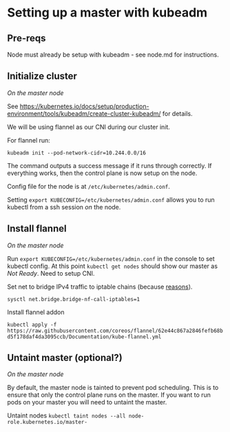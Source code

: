 # Setting up a master with kubeadm

## Pre-reqs

Node must already be setup with kubeadm - see node.md for instructions.

## Initialize cluster

_On the master node_

See https://kubernetes.io/docs/setup/production-environment/tools/kubeadm/create-cluster-kubeadm/ for details.

We will be using flannel as our CNI during our cluster init.

For flannel run:

`kubeadm init --pod-network-cidr=10.244.0.0/16`

The command outputs a success message if it runs through correctly. If everything works, then the control plane is now setup on the node.

Config file for the node is at `/etc/kubernetes/admin.conf`.

Setting `export KUBECONFIG=/etc/kubernetes/admin.conf` allows you to run kubectl from a ssh session *on* the node.

## Install flannel

_On the master node_

Run `export KUBECONFIG=/etc/kubernetes/admin.conf` in the console to set kubectl config.
At this point `kubectl get nodes` should show our master as *Not Ready*. Need to setup CNI.

Set net to bridge IPv4 traffic to iptable chains (because [reasons](https://kubernetes.io/docs/concepts/extend-kubernetes/compute-storage-net/network-plugins/#network-plugin-requirements)).

`sysctl net.bridge.bridge-nf-call-iptables=1`

Install flannel addon

`kubectl apply -f https://raw.githubusercontent.com/coreos/flannel/62e44c867a2846fefb68bd5f178daf4da3095ccb/Documentation/kube-flannel.yml`

## Untaint master (optional?)

_On the master node_

By default, the master node is tainted to prevent pod scheduling. This is to ensure that only the control plane runs on the master. If you want to run pods on your master you will need to untaint the master.

Untaint nodes
`kubectl taint nodes --all node-role.kubernetes.io/master-`
